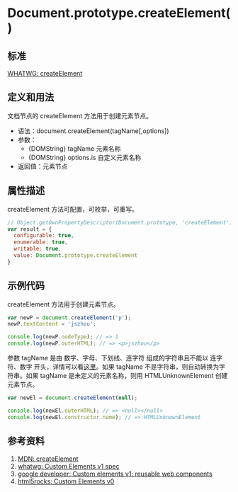 # Document.prototype.createElement()

## 标准
[WHATWG: createElement](https://dom.spec.whatwg.org/#dom-document-createelement)

## 定义和用法
文档节点的 createElement 方法用于创建元素节点。

- 语法：document.createElement(tagName[,options])
- 参数：
  - {DOMString} tagName 元素名称
  - {DOMString} options.is 自定义元素名称
- 返回值：元素节点

## 属性描述
createElement 方法可配置，可枚举，可重写。
```javascript
// Object.getOwnPropertyDescriptor(Document.prototype, 'createElement') 的结果如下：
var result = {
  configurable: true,
  enumerable: true,
  writable: true,
  value: Document.prototype.createElement
}
```

## 示例代码
createElement 方法用于创建元素节点。
```javascript
var newP = document.createElement('p');
newP.textContent = 'jszhou';

console.log(newP.nodeType); // => 1
console.log(newP.outerHTML); // => <p>jszhou</p>
```
参数 tagName 是由 数字、字母、下划线、连字符 组成的字符串且不能以 连字符、数字 开头，详情可以看[这里](https://www.w3.org/TR/xml/#NT-Name)。如果 tagName 不是字符串，则自动转换为字符串。如果 tagName 是未定义的元素名称，则用 HTMLUnknownElement 创建元素节点。
```javascript
var newEl = document.createElement(null);

console.log(newEl.outerHTML); // => <null></null>
console.log(newEl.constructor.name); // => HTMLUnknownElement
```

## 参考资料
1. [MDN: createElement](https://developer.mozilla.org/en-US/docs/Web/API/Document/createElement)
2. [whatwg: Custom Elements v1 spec](https://html.spec.whatwg.org/multipage/scripting.html#custom-elements)
3. [google developer: Custom elements v1: reusable web components](https://developers.google.com/web/fundamentals/getting-started/primers/customelements)
4. [html5rocks: Custom Elements v0](https://www.html5rocks.com/en/tutorials/webcomponents/customelements/)
